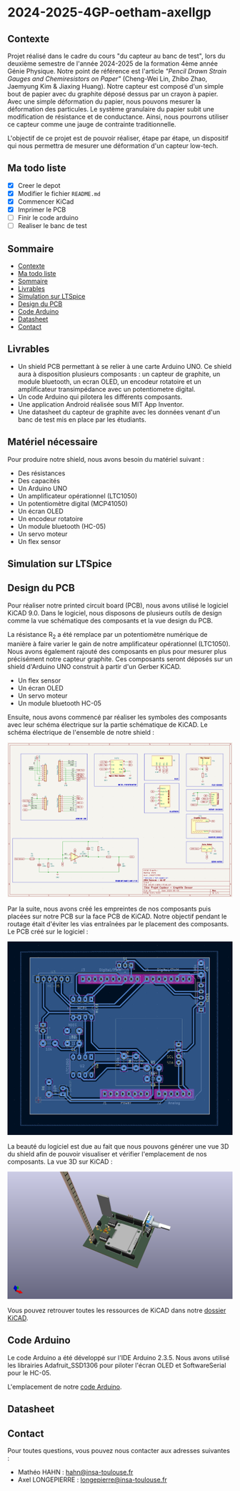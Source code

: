 # 2024-2025-4GP-oetham-axellgp

## Contexte

Projet réalisé dans le cadre du cours "du capteur au banc de test", lors du deuxième semestre de l'année 2024-2025 de la formation 4ème année Génie Physique. Notre point de référence est l'article _"Pencil Drawn Strain Gauges and Chemiresistors on Paper"_ (Cheng-Wei Lin, Zhibo Zhao, Jaemyung Kim & Jiaxing Huang). Notre capteur est composé d'un simple bout de papier avec du graphite déposé dessus par un crayon à papier. Avec une simple déformation du papier, nous pouvons mesurer la déformation des particules. Le système granulaire du papier subit une modification de résistance et de conductance. Ainsi, nous pourrons utiliser ce capteur comme une jauge de contrainte traditionnelle.

L'objectif de ce projet est de pouvoir réaliser, étape par étape, un dispositif qui nous permettra de mesurer une déformation d'un capteur low-tech.

## Ma todo liste

- [x] Creer le depot
- [x] Modifier le fichier `README.md`
- [x] Commencer KiCad
- [x] Imprimer le PCB
- [ ] Finir le code arduino
- [ ] Realiser le banc de test  

## Sommaire

- [Contexte](#contexte)
- [Ma todo liste](#ma-todo-liste)
- [Sommaire](#sommaire)
- [Livrables](#livrables)
- [Simulation sur LTSpice](#simulation-sur-ltspice)
- [Design du PCB](#design-du-pcb)
- [Code Arduino](#code-arduino)
- [Datasheet](#datasheet)
- [Contact](#contact)

## Livrables

- Un shield PCB permettant à se relier à une carte Arduino UNO. Ce shield aura à disposition plusieurs composants : un capteur de graphite, un module bluetooth, un ecran OLED, un encodeur rotatoire et un amplificateur transimpédance avec un potentiometre digital.
- Un code Arduino qui pilotera les différents composants.
- Une application Android réalisée sous MIT App Inventor.
- Une datasheet du capteur de graphite avec les données venant d'un banc de test mis en place par les étudiants.

## Matériel nécessaire

Pour produire notre shield, nous avons besoin du matériel suivant :

- Des résistances
- Des capacités
- Un Arduino UNO
- Un amplificateur opérationnel (LTC1050)
- Un potentiomètre digital (MCP41050)
- Un écran OLED
- Un encodeur rotatoire
- Un module bluetooth (HC-05)
- Un servo moteur
- Un flex sensor

## Simulation sur LTSpice

## Design du PCB

Pour réaliser notre printed circuit board (PCB), nous avons utilisé le logiciel KiCAD 9.0. Dans le logiciel, nous disposons de plusieurs outils de design comme la vue schématique des composants et la vue design du PCB.

La résistance $\text{R}_2$ a été remplace par un potentiomètre numérique de manière à faire varier le gain de notre amplificateur opérationnel (LTC1050). Nous avons également rajouté des composants en plus pour mesurer plus précisément notre capteur graphite. Ces composants seront déposés sur un shield d'Arduino UNO construit à partir d'un Gerber KiCAD.

- Un flex sensor
- Un écran OLED
- Un servo moteur
- Un module bluetooth HC-05

Ensuite, nous avons commencé par réaliser les symboles des composants avec leur schéma électrique sur la partie schématique de KiCAD. Le schéma électrique de l'ensemble de notre shield :

![design-sch](/Photos/SCH.png)

Par la suite, nous avons créé les empreintes de nos composants puis placées sur notre PCB sur la face PCB de KiCAD. Notre objectif pendant le routage était d'éviter les vias entraînées par le placement des composants. Le PCB créé sur le logiciel :

![design-pcb](/Photos/PCB.png)

La beauté du logiciel est due au fait que nous pouvons générer une vue 3D du shield afin de pouvoir visualiser et vérifier l'emplacement de nos composants. La vue 3D sur KiCAD :

![pcb-3d](/Photos/PCB-3D.png)

Vous pouvez retrouver toutes les ressources de KiCAD dans notre [dossier KiCAD](/KiCAD/projet-capteur/).

## Code Arduino

Le code Arduino a été développé sur l'IDE Arduino 2.3.5. Nous avons utilisé les librairies Adafruit_SSD1306 pour piloter l'écran OLED et SoftwareSerial pour le HC-05.

L'emplacement de notre [code Arduino](/Arduino/Test-Sensor/).

## Datasheet

## Contact

Pour toutes questions, vous pouvez nous contacter aux adresses suivantes :

- Mathéo HAHN : <hahn@insa-toulouse.fr>
- Axel LONGEPIERRE : <longepierre@insa-toulouse.fr>
